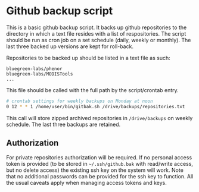 # Github backup script

This is a basic github backup script. It backs up github repositories to the directory in which a text file resides with a list of respositories. The script should be run as cron job on a set schedule (daily, weekly or monthly). The last three backed up versions are kept for roll-back.

Repositories to be backed up should be listed in a text file as such:

```
bluegreen-labs/phenor
bluegreen-labs/MODISTools
...
```

This file should be called with the full path by the script/crontab entry.

```bash
# crontab settings for weekly backups on Monday at noon
0 12 * * 1 /home/user/bin/gitbak.sh /drive/backups/repositories.txt
```
This call will store zipped archived repositories in `/drive/backups` on weekly schedule. The last three backups are retained.

## Authorization

For private repositories authorization will be required. If no personal access token is provided (to be stored in `~/.ssh/github.bak` with read/write access, but no delete access) the existing ssh key on the system will work. Note that no additional passwords can be provided for the ssh key to function. All the usual caveats apply when managing access tokens and keys.
